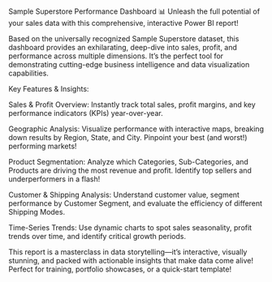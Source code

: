 Sample Superstore Performance Dashboard 📊
Unleash the full potential of your sales data with this comprehensive, interactive Power BI report!

Based on the universally recognized Sample Superstore dataset, this dashboard provides an exhilarating, deep-dive into sales, profit, and performance across multiple dimensions. It’s the perfect tool for demonstrating cutting-edge business intelligence and data visualization capabilities.

Key Features & Insights:

Sales & Profit Overview: Instantly track total sales, profit margins, and key performance indicators (KPIs) year-over-year.

Geographic Analysis: Visualize performance with interactive maps, breaking down results by Region, State, and City. Pinpoint your best (and worst!) performing markets!

Product Segmentation: Analyze which Categories, Sub-Categories, and Products are driving the most revenue and profit. Identify top sellers and underperformers in a flash!

Customer & Shipping Analysis: Understand customer value, segment performance by Customer Segment, and evaluate the efficiency of different Shipping Modes.

Time-Series Trends: Use dynamic charts to spot sales seasonality, profit trends over time, and identify critical growth periods.

This report is a masterclass in data storytelling—it’s interactive, visually stunning, and packed with actionable insights that make data come alive! Perfect for training, portfolio showcases, or a quick-start template!

